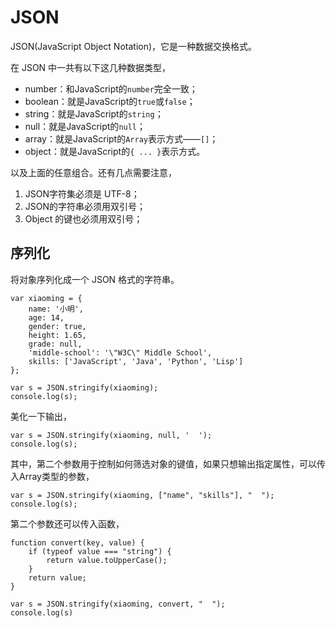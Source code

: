 # JSON

JSON(JavaScript Object Notation)，它是一种数据交换格式。

在 JSON 中一共有以下这几种数据类型，

- number：和JavaScript的`number`完全一致；
- boolean：就是JavaScript的`true`或`false`；
- string：就是JavaScript的`string`；
- null：就是JavaScript的`null`；
- array：就是JavaScript的`Array`表示方式——`[]`；
- object：就是JavaScript的`{ ... }`表示方式。

以及上面的任意组合。还有几点需要注意，

1. JSON字符集必须是 UTF-8；
2. JSON的字符串必须用双引号；
3. Object 的键也必须用双引号；



## 序列化

将对象序列化成一个 JSON 格式的字符串。

```
var xiaoming = {
    name: '小明',
    age: 14,
    gender: true,
    height: 1.65,
    grade: null,
    'middle-school': '\"W3C\" Middle School',
    skills: ['JavaScript', 'Java', 'Python', 'Lisp']
};

var s = JSON.stringify(xiaoming);
console.log(s);
```

美化一下输出，

```
var s = JSON.stringify(xiaoming, null, '  ');
console.log(s);
```

其中，第二个参数用于控制如何筛选对象的键值，如果只想输出指定属性，可以传入Array类型的参数，

```
var s = JSON.stringify(xiaoming, ["name", "skills"], "  ");
console.log(s);
```

第二个参数还可以传入函数，

```
function convert(key, value) {
    if (typeof value === "string") {
        return value.toUpperCase();
    }
    return value;
}

var s = JSON.stringify(xiaoming, convert, "  ");
console.log(s)
```

